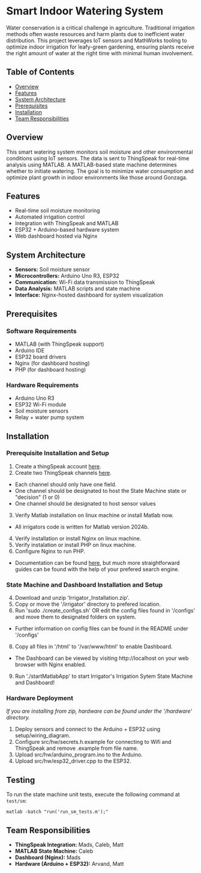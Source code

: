 # Smart Indoor Watering System

Water conservation is a critical challenge in agriculture. Traditional irrigation methods often waste resources and harm plants due to inefficient water distribution. This project leverages IoT sensors and MathWorks tooling to optimize indoor irrigation for leafy-green gardening, ensuring plants receive the right amount of water at the right time with minimal human involvement.


## Table of Contents

- [Overview](#overview)
- [Features](#features)
- [System Architecture](#system-architecture)
- [Prerequisites](#prerequisites)
- [Installation](#installation)
- [Team Responsibilities](#team-responsibilities)


## Overview

This smart watering system monitors soil moisture and other environmental conditions using IoT sensors. The data is sent to ThingSpeak for real-time analysis using MATLAB. A MATLAB-based state machine determines whether to initiate watering. The goal is to minimize water consumption and optimize plant growth in indoor environments like those around Gonzaga.


## Features

- Real-time soil moisture monitoring
- Automated irrigation control
- Integration with ThingSpeak and MATLAB
- ESP32 + Arduino-based hardware system
- Web dashboard hosted via Nginx


## System Architecture

- **Sensors:** Soil moisture sensor
- **Microcontrollers:** Arduino Uno R3, ESP32
- **Communication:** Wi-Fi data transmission to ThingSpeak
- **Data Analysis:** MATLAB scripts and state machine
- **Interface:** Nginx-hosted dashboard for system visualization


## Prerequisites

### Software Requirements

- MATLAB (with ThingSpeak support)
- Arduino IDE
- ESP32 board drivers
- Nginx (for dashboard hosting)
- PHP (for dashboard hosting)

### Hardware Requirements

- Arduino Uno R3
- ESP32 Wi-Fi module
- Soil moisture sensors
- Relay + water pump system


## Installation

### Prerequisite Installation and Setup

1. Create a thingSpeak account [here](https://thingspeak.mathworks.com/login?skipSSOCheck=true).
2. Create two ThingSpeak channels [here](https://www.mathworks.com/help/thingspeak/collect-data-in-a-new-channel.html).
  - Each channel should only have one field.
  - One channel should be designated to host the State Machine state or "decision" (1 or 0)
  - One channel should be designated to host sensor values
3. Verify Matlab installation on linux machine or install Matlab now.
  - All irrigators code is written for Matlab version 2024b.
4. Verify installation or install Nginx on linux machine.
5. Verify instalation or install PHP on linux machine.
6. Configure Nginx to run PHP. 
  - Documentation can be found [here](https://www.php.net/manual/en/install.unix.nginx.php), but much more straightforward guides can be found with the help of your prefered search engine.
  
### State Machine and Dashboard Installation and Setup

4. Download and unzip 'Irrigator_Installation.zip'.
5. Copy or move the '/irrigator' directory to prefered location.
7. Run 'sudo ./create_configs.sh' OR edit the config files found in '/configs' and move them to designated folders on system.
  - Further information on config files can be found in the README under '/configs'
8. Copy all files in '/html' to '/var/www/html' to enable Dashboard.
  - The Dashboard can be viewed by visiting http://localhost on your web browser with Nginx enabled.
9. Run './startMatlabApp' to start Irrigator's Irrigation Sytem State Machine and Dashboard! 

### Hardware Deployment

*If you are installing from zip, hardware can be found under the '/hardware' directory.*

1. Deploy sensors and connect to the Arduino + ESP32 using setup/wiring_diagram.
2. Configure src/hw/secrets.h.example for connecting to Wifi and ThingSpeak and remove .example from file name.
3. Upload src/hw/arduino_program.ino to the Arduino.
4. Upload src/hw/esp32_driver.cpp to the ESP32.


## Testing

To run the state machine unit tests, execute the following command at ```test/sm```:

```shell
matlab -batch "run('run_sm_tests.m');"
```


## Team Responsibilities

- **ThingSpeak Integration:** Mads, Caleb, Matt  
- **MATLAB State Machine:** Caleb  
- **Dashboard (Nginx):** Mads  
- **Hardware (Arduino + ESP32):** Arvand, Matt  






